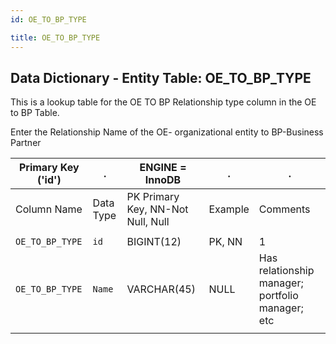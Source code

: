 ```yaml
---
id: OE_TO_BP_TYPE

title: OE_TO_BP_TYPE
---
```


## Data Dictionary - Entity Table: OE_TO_BP_TYPE

This is a lookup table for the OE TO BP Relationship type column in the OE to BP Table. 

Enter the Relationship Name of the OE- organizational entity to BP-Business Partner


| Primary Key ('id')|.|ENGINE = InnoDB|.|.|
|---|---|---|---|---|
|Column Name|Data Type|PK Primary Key, NN-Not Null, Null|Example|Comments|
||
|`OE_TO_BP_TYPE`|`id`|BIGINT(12)|PK, NN|1|PrimaryKey-ID, Not Null (auto creates)|
|`OE_TO_BP_TYPE`|`Name`|VARCHAR(45)|NULL|Has relationship manager; portfolio manager; etc|Relationship name|
||
